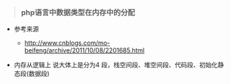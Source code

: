 > ### php语言中数据类型在内存中的分配

  - 参考来源
  
    - http://www.cnblogs.com/mo-beifeng/archive/2011/10/08/2201685.html
  - 内存从逻辑上 说大体上是分为4 段，栈空间段、堆空间段、代码段、初始化静态段(数据段)
  